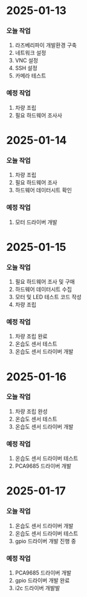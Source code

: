 # 2025-01-13
### 오늘 작업
1. 라즈베리파이 개발환경 구축
2. 네트워크 설정
3. VNC 설정
4. SSH 설정
5. 카메라 테스트

### 예정 작업
1. 차량 조립
2. 필요 하드웨어 조사사

# 2025-01-14
### 오늘 작업
1. 차량 조립
2. 필요 하드웨어 조사
3. 하드웨어 데이터시트 확인

### 예정 작업
1. 모터 드라이버 개발

# 2025-01-15
### 오늘 작업
1. 필요 하드웨어 조사 및 구매
2. 하드웨어 데이터시트 수집
3. 모터 및 LED 테스트 코드 작성
4. 차량 조립

### 예정 작업
1. 차량 조립 완료
2. 온습도 센서 테스트
3. 온습도 센서 드라이버 개발

# 2025-01-16
### 오늘 작업
1. 차량 조립 완성
2. 온습도 센서 테스트
3. 온습도 센서 드라이버 개발

### 예정 작업
1. 온습도 센서 드라이버 테스트
2. PCA9685 드라이버 개발

# 2025-01-17
### 오늘 작업
1. 온습도 센서 드라이버 개발
2. 온습도 센서 드라이버 테스트
3. gpio 드라이버 개발 진행 중

### 예정 작업
1. PCA9685 드라이버 개발
2. gpio 드라이버 개발 완료
3. i2c 드라이버 개발발